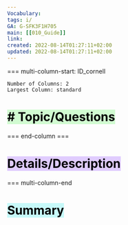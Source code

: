 ```yaml
---
Vocabulary: 
tags: i/ 
GA: G-SFK3F1H705
main: [[010_Guide]]
link: 
created: 2022-08-14T01:27:11+02:00
updated: 2022-08-14T01:27:11+02:00
---
```



=== multi-column-start: ID_cornell
```column-settings
Number of Columns: 2
Largest Column: standard
```
# <mark style="background: #BBFABBA6;"># Topic/Questions</mark> 


=== end-column ===

# <mark style="background: #D2B3FFA6;">Details/Description</mark> 


=== multi-column-end



# <mark style="background: #ABF7F7A6;">Summary</mark> 
